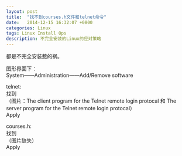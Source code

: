 ```yaml
---
layout: post
title:  "找不到courses.h文件和telnet命令"
date:   2014-12-15 16:32:07 +0800
categories: Linux
tags: Linux Install Ops
description: 不完全安装的Linux的应对策略
---
```

都是不完全安装惹的祸。

图形界面下：  
System——Administration——Add/Remove software

telnet:  
找到  
（图片：The client program for the Telnet remote login protocal 和 The server program for the Telnet remote login protocal）  
Apply

courses.h:  
找到  
（图片缺失）  
Apply